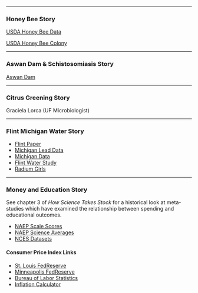 -----------------------------------------------------------------------------
### Honey Bee Story
[USDA Honey Bee Data](https://usda.library.cornell.edu/concern/publications/hd76s004z?locale=en)

[USDA Honey Bee Colony](https://usda.library.cornell.edu/concern/publications/rn301137d?locale=en)

-----------------------------------------------------------------------------
### Aswan Dam & Schistosomiasis Story
[Aswan Dam](https://blogs.biomedcentral.com/bugbitten/2017/07/28/increases-in-schistosomiasis-linked-with-ecological-impacts-of-dams/)

-----------------------------------------------------------------------------
### Citrus Greening Story
Graciela Lorca (UF Microbiologist)

------------------------------------------------------------------------------------------
### Flint Michigan Water Story
- [Flint Paper](https://ajph.aphapublications.org/doi/10.2105/AJPH.2015.303003)
- [Michigan Lead Data](https://www.michigan.gov/lead/0,5417,7-310-84214---,00.html)
- [Michigan Data](https://mitracking.state.mi.us/?bookmark=11)
- [Flint Water Study](http://flintwaterstudy.org/2016/04/results-of-flint-resident-water-lead-sampling-march-2016/)
- [Radium Girls](https://en.wikipedia.org/wiki/Radium_Girls)

-----------------------------------------------------------------------------------------
### Money and Education Story
See chapter 3 of *How Science Takes Stock* for a historical look at meta-studies which have examined the relationship between spending and educational outcomes.

- [NAEP Scale Scores](https://nces.ed.gov/nationsreportcard/guides/scores_achv.aspx)
- [NAEP Science Averages](https://nces.ed.gov/programs/digest/d16/tables/dt16_223.10.asp)
- [NCES Datasets](https://nces.ed.gov/ccd/)

#### Consumer Price Index Links
- [St. Louis FedReserve](https://fred.stlouisfed.org/series/CPIAUCSL/)
- [Minneapolis FedReserve](https://www.minneapolisfed.org/community/financial-and-economic-education/cpi-calculator-information/consumer-price-index-and-inflation-rates-1913)
- [Bureau of Labor Statistics](https://www.bls.gov/charts/consumer-price-index/consumer-price-index-by-category-line-chart.htm)
- [Inflation Calculator](https://www.usinflationcalculator.com/inflation/consumer-price-index-and-annual-percent-changes-from-1913-to-2008/)
